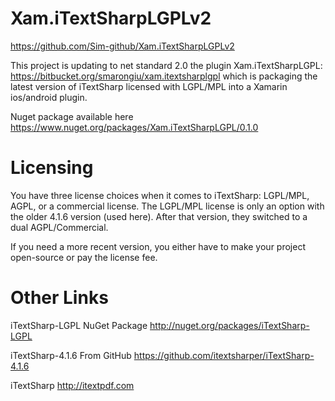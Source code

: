 Xam.iTextSharpLGPLv2
========================
https://github.com/Sim-github/Xam.iTextSharpLGPLv2

This project is updating to net standard 2.0 the plugin Xam.iTextSharpLGPL: https://bitbucket.org/smarongiu/xam.itextsharplgpl
which is packaging the latest version of iTextSharp licensed with LGPL/MPL into a Xamarin ios/android plugin.

Nuget package available here https://www.nuget.org/packages/Xam.iTextSharpLGPL/0.1.0

Licensing
=========
You have three license choices when it comes to iTextSharp: LGPL/MPL, AGPL, or a commercial license. The LGPL/MPL license is only an option with the older 4.1.6 version (used here). After that version, they switched to a dual AGPL/Commercial.


If you need a more recent version, you either have to make your project open-source or pay the license fee. 

Other Links
===========
iTextSharp-LGPL NuGet Package
http://nuget.org/packages/iTextSharp-LGPL

iTextSharp-4.1.6 From GitHub
https://github.com/itextsharper/iTextSharp-4.1.6

iTextSharp
http://itextpdf.com
